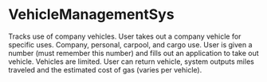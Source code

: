 # VehicleManagementSys
Tracks use of company vehicles.
User takes out a company vehicle for specific uses. Company, personal, carpool, and cargo use.
User is given a number (must remember this number) and fills out an application to take out vehicle. Vehicles are limited.
User can return vehicle, system outputs miles traveled and the estimated cost of gas (varies per vehicle).
